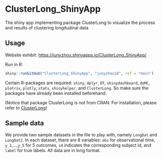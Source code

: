 # ClusterLong_ShinyApp
The shiny app implementing package ClusterLong to visualize the process and results of clustering longitudinal data


## Usage
Website exhibit:
https://junyzhou.shinyapps.io/ClusterLong_ShinyApp/

Run in R: 
```r
shiny::runGitHub("ClusterLong_ShinyApp", "junyzhou10", ref = "main")
```

Certain R-packages are required: `shiny`, `dplyr`, `DT`, `shinydashboard`, `doMC`, `plotrix`, `plotly`, `stats`, `shinyhelper`, and `ClusterLong`. So make sure the packages have already been installed beforehand. 

(Notice that package ClusterLong is not from CRAN. For installation, please refer to [ClusterLong](https://github.com/junyzhou10/ClusterLong))

## Sample data
We provide two sample datasets in the file to play with, namely `LongDat` and `LongDat2`. In each dataset, there are 8 variables: `obs` for observational time, `y_1`,...,`y_5` for 5 outcomes, `id` indicates the corresponding subject id, and `label` for true labels. All data are in long format.

